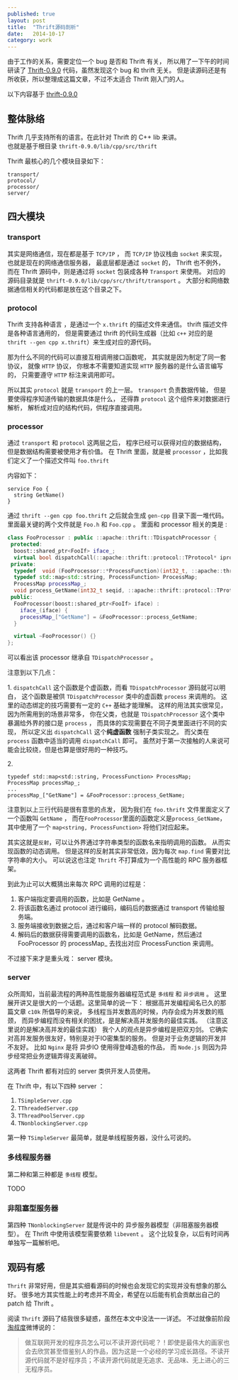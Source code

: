 ```yaml
---
published: true
layout: post
title:  "Thrift源码剖析"
date:   2014-10-17
category: work
---
```


由于工作的关系，需要定位一个 bug 是否和 Thrift 有关，
所以用了一下午的时间研读了 [Thrift-0.9.0] 代码，虽然发现这个 bug 和 thrift 无关。
但是读源码还是有所收获，所以整理成这篇文章，不过不太适合 Thrift 刚入门的人。

以下内容基于 [thrift-0.9.0]   

## 整体脉络

Thrift 几乎支持所有的语言。在此针对 Thrift 的 C++ lib 来讲。   
也就是基于根目录 `thrift-0.9.0/lib/cpp/src/thrift`

Thrift 最核心的几个模块目录如下：

```
transport/
protocol/
processor/
server/
```

## 四大模块

### transport

其实是网络通信，现在都是基于 `TCP/IP` ，
而 `TCP/IP` 协议栈由 `socket` 来实现，也就是现在的网络通信服务器，
最底层都是通过 `socket` 的， Thrift 也不例外，
而在 Thrift 源码中，则是通过将 `socket` 包装成各种 `Transport` 来使用。
对应的源码目录就是 `thrift-0.9.0/lib/cpp/src/thrift/transport` 。
大部分和网络数据通信相关的代码都是放在这个目录之下。

### protocol

Thrift 支持各种语言 ，是通过一个 `x.thrift` 的描述文件来通信。
thrift 描述文件是各种语言通用的，
但是需要通过 thrift 的代码生成器（比如 `c++` 对应的是 `thrift --gen cpp x.thrift`）来生成对应的源代码。

那为什么不同的代码可以直接互相调用接口函数呢，
其实就是因为制定了同一套协议，
就像 `HTTP` 协议，
你根本不需要知道实现 `HTTP` 服务器的是什么语言编写的，
只需要遵守 `HTTP` 标注来调用即可。

所以其实 `protocol` 就是 `transport` 的上一层。
`transport` 负责数据传输，
但是要使得程序知道传输的数据具体是什么，
还得靠 `protocol` 这个组件来对数据进行解析，
解析成对应的结构代码，供程序直接调用。

### processor 

通过  `transport` 和 `protocol` 这两层之后，
程序已经可以获得对应的数据结构，但是数据结构需要被使用才有价值。
在 Thrift 里面，就是被 `processor` ，比如我们定义了一个描述文件叫 `foo.thrift` 

内容如下：

```
service Foo {
  string GetName()
}
```

通过 `thrift --gen cpp foo.thrift` 之后就会生成 `gen-cpp` 目录下面一堆代码。
里面最关键的两个文件就是 `Foo.h` 和 `Foo.cpp` 。
里面和 processor 相关的类是 : 

```cpp
class FooProcessor : public ::apache::thrift::TDispatchProcessor {
 protected:
  boost::shared_ptr<FooIf> iface_;
  virtual bool dispatchCall(::apache::thrift::protocol::TProtocol* iprot, ::apache::thrift::protocol::TProtocol* oprot, const std::string& fname, int32_t seqid, void* callContext);
 private:
  typedef  void (FooProcessor::*ProcessFunction)(int32_t, ::apache::thrift::protocol::TProtocol*, ::apache::thrift::protocol::TProtocol*, void*);
  typedef std::map<std::string, ProcessFunction> ProcessMap;
  ProcessMap processMap_;
  void process_GetName(int32_t seqid, ::apache::thrift::protocol::TProtocol* iprot, ::apache::thrift::protocol::TProtocol* oprot, void* callContext);
 public:
  FooProcessor(boost::shared_ptr<FooIf> iface) :
    iface_(iface) {
    processMap_["GetName"] = &FooProcessor::process_GetName;
  }

  virtual ~FooProcessor() {}
};
```

可以看出该 processor 继承自 `TDispatchProcessor` 。

注意到以下几点：

1\. 
`dispatchCall` 这个函数是个虚函数，而看 `TDispatchProcessor` 源码就可以明白，
这个函数是被供 `TDispatchProcessor` 类中的虚函数 `process` 来调用的。
这里的动态绑定的技巧需要有一定的 `C++` 基础才能理解。
这样的用法其实很常见，因为所需用到的场景非常多，
你在父类，也就是 `TDispatchProcessor` 这个类中暴漏给外界的接口是 `process` ，
而具体的实现需要在不同子类里面进行不同的实现，
所以定义出 `dispatchCall` 这个**纯虚函数** 强制子类实现之。
而父类在 `process` 函数中适当的调用 `dispatchCall` 即可。
虽然对于第一次接触的人来说可能会比较绕，但是也算是很好用的一种技巧。

2\. 

```
typedef std::map<std::string, ProcessFunction> ProcessMap;
ProcessMap processMap_;
...
processMap_["GetName"] = &FooProcessor::process_GetName;
```

注意到以上三行代码是很有意思的点发，
因为我们在 `foo.thrift` 文件里面定义了一个函数叫 `GetName` ，
而在`FooProcessor`里面的函数定义是`process_GetName`，
其中使用了一个 `map<string, ProcessFunction>` 将他们对应起来。

其实这就是`反射`，可以让外界通过字符串类型的函数名来指明调用的函数。
从而实现函数的动态调用。
但是这样的反射其实非常低效，因为每次 `map.find` 需要对比字符串的大小。
可以说这也注定 `Thrift` 不打算成为一个高性能的 RPC 服务器框架。

到此为止可以大概猜出来每次 RPC 调用的过程是：

1. 客户端指定要调用的函数，比如是 GetName 。
2. 将该函数名通过 protocol 进行编码，编码后的数据通过 transport 传输给服务端。
3. 服务端接收到数据之后，通过和客户端一样的 protocol 解码数据。
4. 解码后的数据获得需要调用的函数名，比如是 GetName，然后通过 FooProcessor 的 processMap_ 去找出对应 ProcessFunction 来调用。

不过接下来才是重头戏： server 模块。

### server

众所周知，当前最流程的两种高性能服务器编程范式是 `多线程` 和 `异步调用` 。
这里展开讲又是很大的一个话题。这里简单的说一下：
根据高并发编程闻名已久的那篇文章 `c10k` 所倡导的来说，
多线程当并发数高的时候，内存会成为并发数的瓶颈，
而异步编程而没有相关的困扰，是是解决高并发服务的最佳实践。
（注意这里说的是解决高并发的最佳实践）
我个人的观点是异步编程是把双刃剑。
它确实对高并发服务很友好，特别是对于IO密集型的服务。
但是对于业务逻辑的开发并不友好。
比如 `Nginx` 是将 异步IO 使用得登峰造极的作品，
而 `Node.js` 则因为异步经常把业务逻辑弄得支离破碎。

这两者 Thrift 都有对应的 server 类供开发人员使用。

在 Thrift 中，有以下四种 server ：

1. `TSimpleServer.cpp`
2. `TThreadedServer.cpp`
3. `TThreadPoolServer.cpp`  
4. `TNonblockingServer.cpp` 

第一种 `TSimpleServer` 最简单，就是单线程服务器，没什么可说的。


### 多线程服务器

第二种和第三种都是 `多线程` 模型。

TODO

### 非阻塞型服务器

第四种 `TNonblockingServer` 就是传说中的 异步服务器模型（非阻塞服务器模型）。
在 Thrift 中使用该模型需要依赖 `libevent` 。
这个比较复杂，以后有时间再单独写一篇解析吧。


## 观码有感

`Thrift` 非常好用，但是其实细看源码的时候也会发现它的实现并没有想象的那么好。
很多地方其实性能上的考虑并不周全，希望在以后能有机会贡献出自己的 patch 给 Thrift 。

阅读 `Thrift` 源码了结我很多疑惑，虽然在本文中没法一一详述。
不过就像前阶段[淘叔度]微博说的：

> 做互联网开发的程序员怎么可以不读开源代码呢？！即使是最伟大的画家也会去欣赏甚至借鉴别人的作品，因为这是一个必经的学习成长路径。不读开源代码就不是好程序员；不读开源代码就是无追求、无品味、无上进心的三无程序员。


[thrift-0.9.0]:http://archive.apache.org/dist/thrift/0.9.0/thrift-0.9.0.tar.gz
[淘叔度]:http://weibo.com/1804559491/BrvrAoRVY?type=comment
